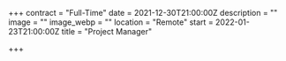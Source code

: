 +++
contract = "Full-Time"
date = 2021-12-30T21:00:00Z
description = ""
image = ""
image_webp = ""
location = "Remote"
start = 2022-01-23T21:00:00Z
title = "Project Manager"

+++
